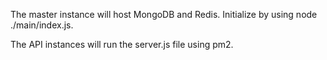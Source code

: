 The master instance will host MongoDB and Redis. Initialize by using node ./main/index.js.

The API instances will run the server.js file using pm2.